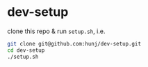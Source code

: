 # dev-setup

clone this repo & run `setup.sh`, i.e.

```bash
git clone git@github.com:hunj/dev-setup.git
cd dev-setup
./setup.sh
```
